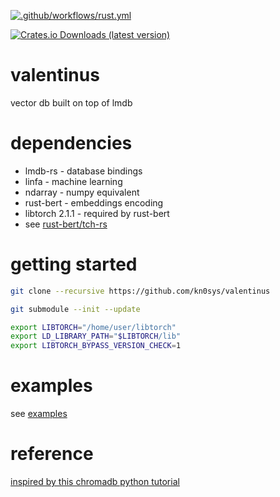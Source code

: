 [![.github/workflows/rust.yml](https://github.com/kn0sys/valentinus/actions/workflows/rust.yml/badge.svg)](https://github.com/kn0sys/valentinus/actions/workflows/rust.yml)

[![Crates.io Downloads (latest version)](https://img.shields.io/crates/dv/valentinus)](https://crates.io/crates/valentinus)

# valentinus
vector db built on top of lmdb

# dependencies

* lmdb-rs        - database bindings
* linfa          - machine learning
* ndarray        - numpy equivalent
* rust-bert      - embeddings encoding
* libtorch 2.1.1 - required by rust-bert
* see [rust-bert/tch-rs](https://github.com/guillaume-be/rust-bert)

# getting started

```bash
git clone --recursive https://github.com/kn0sys/valentinus
```

```bash
git submodule --init --update
```

```bash
export LIBTORCH="/home/user/libtorch"
export LD_LIBRARY_PATH="$LIBTORCH/lib"
export LIBTORCH_BYPASS_VERSION_CHECK=1
```

# examples

see [examples](./examples/embeddings.md)

# reference

[inspired by this chromadb python tutorial](https://realpython.com/chromadb-vector-database/#what-is-a-vector-database)